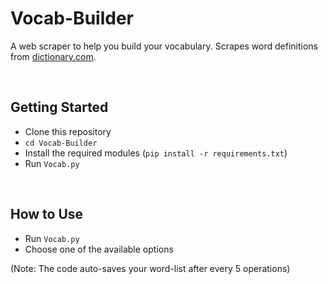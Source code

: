 # Vocab-Builder
A web scraper to help you build your vocabulary. Scrapes word definitions from [dictionary.com](https://dictionary.com).

<br>

## Getting Started
* Clone this repository
* ```cd Vocab-Builder```
* Install the required modules (```pip install -r requirements.txt```)
* Run ```Vocab.py```

<br>

## How to Use
* Run ```Vocab.py```
* Choose one of the available options

(Note: The code auto-saves your word-list after every 5 operations)
